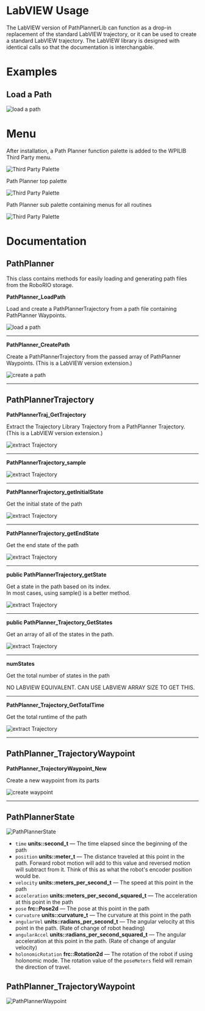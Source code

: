 # LabVIEW Usage

The LabVIEW version of PathPlannerLib can function as a drop-in replacement of the standard LabVIEW trajectory, or it can be used to create a standard LabVIEW trajectory.  The LabVIEW library is designed with identical calls so that the documentation is interchangable.


# Examples

## Load a Path

![load a path](images/PathPlanner_Load.png)

# Menu
After installation, a Path Planner function palette is added to the WPILIB Third Party menu.

![Third Party Palette](images/menu_thirdParty.PNG)

Path Planner top palette

![Third Party Palette](images/menu_PathPlannerTop.PNG)

Path Planner sub palette containing menus for all routines

![Third Party Palette](images/menu_PathPlannerAll.PNG)


# Documentation

## PathPlanner
This class contains methods for easily loading and generating path files from the RoboRIO storage.

**PathPlanner_LoadPath**

Load and create a PathPlannerTrajectory from a path file containing PathPlanner Waypoints.

![load a path](images/doc_PathPlanner_LoadPath.PNG)

---

**PathPlanner_CreatePath**

Create  a PathPlannerTrajectory from the passed array of PathPlanner Waypoints.  (This is a LabVIEW version extension.)

![create a path](images/doc_PathPlanner_CreatePath.PNG)

---

## PathPlannerTrajectory

**PathPlannerTraj_GetTrajectory**

Extract the Trajectory Library Trajectory from a PathPlanner Trajectory.  (This is a LabVIEW version extension.)

![extract Trajectory](images/doc_PathPlanner_Trajectory_GetTrajectory.PNG)

---

**PathPlannerTrajectory_sample**

![extract Trajectory](images/doc_PathPlanner_Trajectory_Sample.PNG)

---

**PathPlannerTrajectory_getInitialState**

Get the initial state of the path

![extract Trajectory](images/doc_PathPlanner_Trajectory_GetInitialState.PNG)

---

**PathPlannerTrajectory_getEndState**

Get the end state of the path

![extract Trajectory](images/doc_PathPlanner_Trajectory_GetEndState.PNG)

---

**public PathPlannerTrajectory_getState**

Get a state in the path based on its index.  
In most cases, using sample() is a better method.

![extract Trajectory](images/doc_PathPlanner_Trajectory_GetState.PNG)

---

**public PathPlanner_Trajectory_GetStates**

Get an array of all of the states in the path.

![extract Trajectory](mages/doc_PathPlanner_Trajectory_GetStates.PNG)

---

**numStates**

Get the total number of states in the path

NO LABVIEW EQUIVALENT.  CAN USE LABVIEW ARRAY SIZE TO GET THIS.

---

**PathPlanner_Trajectory_GetTotalTime**

Get the total runtime of the path

![extract Trajectory](images/doc_PathPlanner_Trajectory_GetTotalTime.PNG)

---

## PathPlanner_TrajectoryWaypoint

**PathPlanner_TrajectoryWaypoint_New**

Create a new waypoint from its parts

![create waypoint](images/doc_PathPlanner_TrajectoryWaypoint_New.PNG)

---


## PathPlannerState

![PathPlannerState](images/PathPlanner_State.PNG)

 * `time` **units::second_t** — The time elapsed since the beginning of the path
* `position` **units::meter_t** — The distance traveled at this point in the path. Forward robot motion will add to this value and reversed motion will subtract from it. Think of this as what the robot's encoder position would be.
 * `velocity` **units::meters_per_second_t** — The speed at this point in the path
 * `acceleration` **units::meters_per_second_squared_t** — The acceleration at this point in the path
 * `pose` **frc::Pose2d** — The pose at this point in the path
 * `curvature` **units::curvature_t** — The curvature at this point in the path
 * `angularVel` **units::radians_per_second_t** — The angular velocity at this point in the path. (Rate of change of robot heading)
 * `angularAccel` **units::radians_per_second_squared_t** — The angular acceleration at this point in the path. (Rate of change of angular velocity)
 * `holonomicRotation` **frc::Rotation2d** — The rotation of the robot if using holonomic mode. The rotation value of the `poseMeters` field will remain the direction of travel.

## PathPlanner_TrajectoryWaypoint

![PathPlannerWaypoint](images/PathPlanner_Waypoint.PNG)


